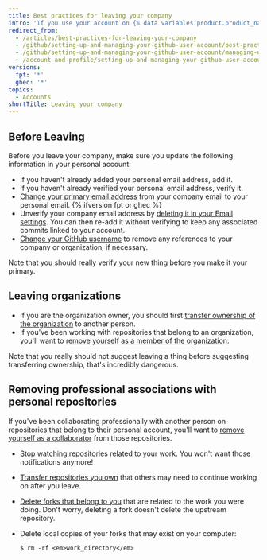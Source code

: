 ```yaml
---
title: Best practices for leaving your company
intro: 'If you use your account on {% data variables.product.product_name %} for both personal and work purposes, there are a few things to keep in mind when you leave your company or organization.'
redirect_from:
  - /articles/best-practices-for-leaving-your-company
  - /github/setting-up-and-managing-your-github-user-account/best-practices-for-leaving-your-company
  - /github/setting-up-and-managing-your-github-user-account/managing-user-account-settings/best-practices-for-leaving-your-company
  - /account-and-profile/setting-up-and-managing-your-github-user-account/managing-user-account-settings/best-practices-for-leaving-your-company
versions:
  fpt: '*'
  ghec: '*'
topics:
  - Accounts
shortTitle: Leaving your company
---
```


## Before Leaving

Before you leave your company, make sure you update the following information in your personal account:

- If you haven't already added your personal email address, add it.
- If you haven't already verified your personal email address, verify it.
- [Change your primary email address](/articles/changing-your-primary-email-address) from your company email to your personal email.
{% ifversion fpt or ghec %}
- Unverify your company email address by [deleting it in your Email settings](/articles/changing-your-primary-email-address). You can then re-add it without verifying to keep any associated commits linked to your account.
- [Change your GitHub username](/articles/changing-your-github-username) to remove any references to your company or organization, if necessary.

Note that you should really verify your new thing before you make it your primary.

## Leaving organizations

- If you are the organization owner, you should first [transfer ownership of the organization](/articles/transferring-organization-ownership) to another person.
- If you've been working with repositories that belong to an organization, you'll want to [remove yourself as a member of the organization](/articles/removing-yourself-from-an-organization).

Note that you really should not suggest leaving a thing before suggesting transferring ownership, that's incredibly dangerous.

## Removing professional associations with personal repositories

If you've been collaborating professionally with another person on repositories that belong to their personal account, you'll want to [remove yourself as a collaborator](/articles/removing-yourself-from-a-collaborator-s-repository) from those repositories.

- [Stop watching repositories](https://github.com/watching) related to your work. You won't want those notifications anymore!
- [Transfer repositories you own](/articles/how-to-transfer-a-repository) that others may need to continue working on after you leave.
- [Delete forks that belong to you](/articles/deleting-a-repository) that are related to the work you were doing. Don't worry, deleting a fork doesn't delete the upstream repository.
- Delete local copies of your forks that may exist on your computer:

  ```shell
  $ rm -rf <em>work_directory</em>
  ```
